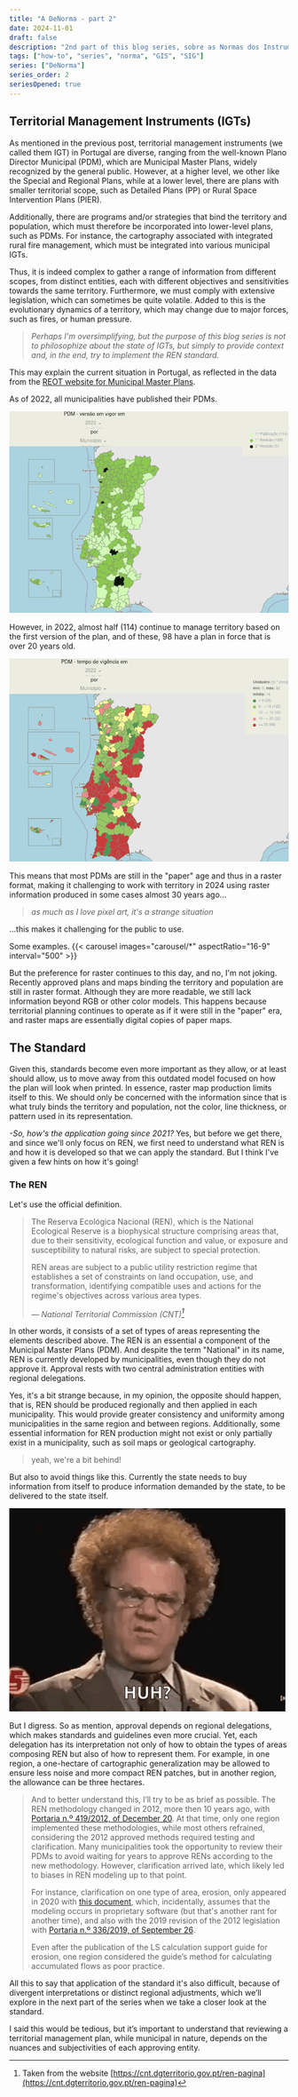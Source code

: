 ```yaml
---
title: "A DeNorma - part 2"
date: 2024-11-01
draft: false
description: "2nd part of this blog series, sobre as Normas dos Instrumentos de Gestão de Território (IGT)"
tags: ["how-to", "series", "norma", "GIS", "SIG"]
series: ["DeNorma"]
series_order: 2
seriesOpened: true
---
```


## Territorial Management Instruments (IGTs)

As mentioned in the previous post, territorial management instruments (we called them IGT) in Portugal are diverse, ranging from the well-known Plano Director Municipal (PDM), which are Municipal Master Plans, widely recognized by the general public. However, at a higher level, we other like the Special and Regional Plans, while at a lower level, there are plans with smaller territorial scope, such as Detailed Plans (PP) or Rural Space Intervention Plans (PIER).

Additionally, there are programs and/or strategies that bind the territory and population, which must therefore be incorporated into lower-level plans, such as PDMs. For instance, the cartography associated with integrated rural fire management, which must be integrated into various municipal IGTs.

Thus, it is indeed complex to gather a range of information from different scopes, from distinct entities, each with different objectives and sensitivities towards the same territory. Furthermore, we must comply with extensive legislation, which can sometimes be quite volatile. Added to this is the evolutionary dynamics of a territory, which may change due to major forces, such as fires, or human pressure.

> *Perhaps I'm oversimplifying, but the purpose of this blog series is not to philosophize about the state of IGTs, but simply to provide context and, in the end, try to implement the REN standard.*

This may explain the current situation in Portugal, as reflected in the data from the [REOT website for Municipal Master Plans](https://reot.dgterritorio.gov.pt/sistema-de-gestao-territorial/pdm).

As of 2022, all municipalities have published their PDMs.

![Image](img/todos.png)

However, in 2022, almost half (114) continue to manage territory based on the first version of the plan, and of these, 98 have a plan in force that is over 20 years old.

![Image](img/anos.png)

This means that most PDMs are still in the "paper" age and thus in a raster format, making it challenging to work with territory in 2024 using raster information produced in some cases almost 30 years ago...

>*as much as I love pixel art, it's a strange situation*

...this makes it challenging for the public to use.

Some examples.
{{< carousel images="carousel/*" aspectRatio="16-9" interval="500" >}}

But the preference for raster continues to this day, and no, I'm not joking. Recently approved plans and maps binding the territory and population are still in raster format. Although they are more readable, we still lack information beyond RGB or other color models. This happens because territorial planning continues to operate as if it were still in the "paper" era, and raster maps are essentially digital copies of paper maps.

## The Standard

Given this, standards become even more important as they allow, or at least should allow, us to move away from this outdated model focused on how the plan will look when printed. In essence, raster map production limits itself to this. We should only be concerned with the information since that is what truly binds the territory and population, not the color, line thickness, or pattern used in its representation.

*-So, how's the application going since 2021?* Yes, but before we get there, and since we'll only focus on REN, we first need to understand what REN is and how it is developed so that we can apply the standard. But I think I've given a few hints on how it's going!

### The REN

Let's use the official definition.

> The Reserva Ecológica Nacional (REN), which is the National Ecological Reserve is a biophysical structure comprising areas that, due to their sensitivity, ecological function and value, or exposure and susceptibility to natural risks, are subject to special protection.
>
> REN areas are subject to a public utility restriction regime that establishes a set of constraints on land occupation, use, and transformation, identifying compatible uses and actions for the regime's objectives across various area types.
>
> — <cite>National Territorial Commission (CNT)[^1]</cite>

In other words, it consists of a set of types of areas representing the elements described above. The REN is an essential a component of the Municipal Master Plans (PDM). And despite the term "National" in its name, REN is currently developed by municipalities, even though they do not approve it. Approval rests with two central administration entities with regional delegations.

Yes, it's a bit strange because, in my opinion, the opposite should happen, that is, REN should be produced regionally and then applied in each municipality. This would provide greater consistency and uniformity among municipalities in the same region and between regions. Additionally, some essential information for REN production might not exist or only partially exist in a municipality, such as soil maps or geological cartography.

> yeah, we're a bit behind!

But also to avoid things like this. Currently the state needs to buy information from itself to produce information demanded by the state, to be delivered to the state itself.

![Confused GIF](img/confused-no.gif)

But I digress. So as mention, approval depends on regional delegations, which makes standards and guidelines even more crucial. Yet, each delegation has its interpretation not only of how to obtain the types of areas composing REN but also of how to represent them. For example, in one region, a one-hectare of cartographic generalization may be allowed to ensure less noise and more compact REN patches, but in another region, the allowance can be three hectares.

> And to better understand this, I’ll try to be as brief as possible. The REN methodology changed in 2012, more then 10 years ago, with [Portaria n.º 419/2012, of December 20](https://files.diariodarepublica.pt/1s/2012/12/24600/0720307212.pdf). At that time, only one region implemented these methodologies, while most others refrained, considering the 2012 approved methods required testing and clarification. Many municipalities took the opportunity to review their PDMs to avoid waiting for years to approve RENs according to the new methodology. However, clarification arrived late, which likely led to biases in REN modeling up to that point.
> 
> For instance, clarification on one type of area, erosion, only appeared in 2020 with [this document](https://cnt.dgterritorio.gov.pt/sites/default/files/Guia_Apoio_Calculo_LS.pdf), which, incidentally, assumes that the modeling occurs in proprietary software (but that's another rant for another time), and also with the 2019 revision of the 2012 legislation with [Portaria n.º 336/2019, of September 26](http://cnt.dgterritorio.gov.pt/sites/default/files/Portaria_336_2019.pdf).
>
> Even after the publication of the LS calculation support guide for erosion, one region considered the guide’s method for calculating accumulated flows as poor practice.

All this to say that application of the standard it's also difficult, because of divergent interpretations or distinct regional adjustments, which we’ll explore in the next part of the series when we take a closer look at the standard.

I said this would be tedious, but it’s important to understand that reviewing a territorial management plan, while municipal in nature, depends on the nuances and subjectivities of each approving entity.

[^1]: Taken from the website [https://cnt.dgterritorio.gov.pt/ren-pagina](https://cnt.dgterritorio.gov.pt/ren-pagina)
